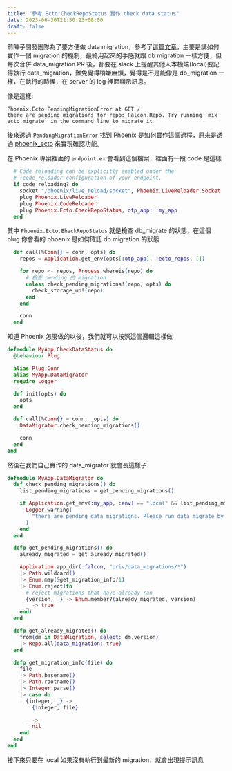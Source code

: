 ```yaml
---
title: "參考 Ecto.CheckRepoStatus 實作 check data status"
date: 2023-06-30T21:50:23+08:00
draft: false
---
```


前陣子開發團隊為了要方便做 data migration，參考了[這篇文章](https://blog.appsignal.com/2020/02/25/migrating-production-data-in-elixir.html)，主要是講如何實作一個 migration 的機制，最終用起來的手感就跟 db migration 一樣方便，但每次合併 data_migration PR 後，都要在 slack 上提醒其他人本機端(local)要記得執行 data_migration，難免覺得稍嫌麻煩，覺得是不是能像是 db_migration 一樣，在執行的時候，在 server 的 log 裡面顯示訊息。

像是這樣:

```
Phoenix.Ecto.PendingMigrationError at GET /
there are pending migrations for repo: Falcon.Repo. Try running `mix ecto.migrate` in the command line to migrate it
```

後來透過 `PendingMigrationError` 找到 Phoenix 是如何實作這個過程，原來是透過 [phoenix_ecto](https://github.com/phoenixframework/phoenix_ecto) 來實現確認功能。


在 Phoenix 專案裡面的 `endpoint.ex` 會看到這個檔案，裡面有一段 code 是這樣

```elixir
  # Code reloading can be explicitly enabled under the
  # :code_reloader configuration of your endpoint.
  if code_reloading? do
    socket "/phoenix/live_reload/socket", Phoenix.LiveReloader.Socket
    plug Phoenix.LiveReloader
    plug Phoenix.CodeReloader
    plug Phoenix.Ecto.CheckRepoStatus, otp_app: :my_app
  end
```

其中 `Phoenix.Ecto.EheckRepoStatus` 就是檢查 db_migrate 的狀態，在這個 plug 你會看的 phoenix 是如何確認 db migration 的狀態

```elixir
  def call(%Conn{} = conn, opts) do
    repos = Application.get_env(opts[:otp_app], :ecto_repos, [])

    for repo <- repos, Process.whereis(repo) do
      # 檢查 pending 的 migration
      unless check_pending_migrations!(repo, opts) do
        check_storage_up!(repo)
      end
    end

    conn
  end
```

知道 Phoenix 怎麼做的以後，我們就可以按照這個邏輯這樣做

```elixir
defmodule MyApp.CheckDataStatus do
  @behaviour Plug

  alias Plug.Conn
  alias MyApp.DataMigrator
  require Logger

  def init(opts) do
    opts
  end

  def call(%Conn{} = conn, _opts) do
    DataMigrator.check_pending_migrations()

    conn
  end
end
```

然後在我們自己實作的 data_migrator 就會長這樣子

```elixir
defmodule MyApp.DataMigrator do
  def check_pending_migrations() do
    list_pending_migrations = get_pending_migrations()

    if Application.get_env(:my_app, :env) == "local" && list_pending_migrations != [] do
      Logger.warning(
        "there are pending data migrations. Please run data migrate by: `mix Myapp.data_migrate`."
      )
    end
  end

  defp get_pending_migrations() do
    already_migrated = get_already_migrated()

    Application.app_dir(:falcon, "priv/data_migrations/*")
    |> Path.wildcard()
    |> Enum.map(&get_migration_info/1)
    |> Enum.reject(fn
      # reject migrations that have already ran
      {version, _} -> Enum.member?(already_migrated, version)
      _ -> true
    end)
  end

  defp get_already_migrated() do
    from(dm in DataMigration, select: dm.version)
    |> Repo.all(data_migration: true)
  end

  defp get_migration_info(file) do
    file
    |> Path.basename()
    |> Path.rootname()
    |> Integer.parse()
    |> case do
      {integer, _} ->
        {integer, file}

      _ ->
        nil
    end
  end
end
```

接下來只要在 local 如果沒有執行到最新的 migration，就會出現提示訊息
